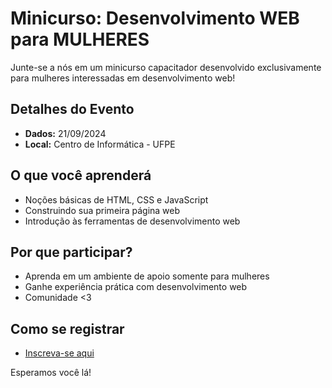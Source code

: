 # Minicurso: Desenvolvimento WEB para MULHERES

Junte-se a nós em um minicurso capacitador desenvolvido exclusivamente para mulheres interessadas em desenvolvimento web!

## Detalhes do Evento
- **Dados:** 21/09/2024
- **Local:** Centro de Informática - UFPE

## O que você aprenderá
- Noções básicas de HTML, CSS e JavaScript
- Construindo sua primeira página web
- Introdução às ferramentas de desenvolvimento web

## Por que participar?
- Aprenda em um ambiente de apoio somente para mulheres
- Ganhe experiência prática com desenvolvimento web
- Comunidade <3

## Como se registrar
- [Inscreva-se aqui](https://forms.gle/fYLQWnvrJXnq9aNbA)

Esperamos você lá!